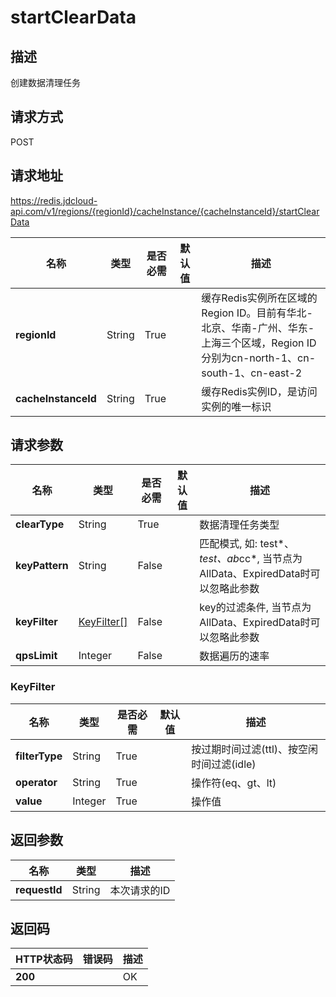 # startClearData


## 描述
创建数据清理任务

## 请求方式
POST

## 请求地址
https://redis.jdcloud-api.com/v1/regions/{regionId}/cacheInstance/{cacheInstanceId}/startClearData

|名称|类型|是否必需|默认值|描述|
|---|---|---|---|---|
|**regionId**|String|True| |缓存Redis实例所在区域的Region ID。目前有华北-北京、华南-广州、华东-上海三个区域，Region ID分别为cn-north-1、cn-south-1、cn-east-2|
|**cacheInstanceId**|String|True| |缓存Redis实例ID，是访问实例的唯一标识|

## 请求参数
|名称|类型|是否必需|默认值|描述|
|---|---|---|---|---|
|**clearType**|String|True| |数据清理任务类型|
|**keyPattern**|String|False| |匹配模式, 如: test*、*test、ab*cc*, 当节点为AllData、ExpiredData时可以忽略此参数|
|**keyFilter**|[KeyFilter[]](startcleardata#keyfilter)|False| |key的过滤条件, 当节点为AllData、ExpiredData时可以忽略此参数|
|**qpsLimit**|Integer|False| |数据遍历的速率|

### <div id="keyfilter">KeyFilter</div>
|名称|类型|是否必需|默认值|描述|
|---|---|---|---|---|
|**filterType**|String|True| |按过期时间过滤(ttl)、按空闲时间过滤(idle)|
|**operator**|String|True| |操作符(eq、gt、lt)|
|**value**|Integer|True| |操作值|

## 返回参数
|名称|类型|描述|
|---|---|---|
|**requestId**|String|本次请求的ID|


## 返回码
|HTTP状态码|错误码|描述|
|---|---|---|
|**200**||OK|
